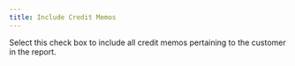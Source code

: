 ```yaml
---
title: Include Credit Memos
---
```



Select this check box to include all credit memos pertaining to the  customer in the report.
